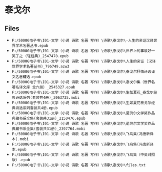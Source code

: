 # 泰戈尔

## Files

- `F:/5000G电子书\I01-文学（小说 诗歌 名著 写作）\诗歌\泰戈尔\-人生的亲证汉译世界学术名著丛书.epub`
- `F:/5000G电子书\I01-文学（小说 诗歌 名著 写作）\诗歌\泰戈尔\世界上的事最好一笑了之 (轻经典)_2547478.epub`
- `F:/5000G电子书\I01-文学（小说 诗歌 名著 写作）\诗歌\泰戈尔\人生的亲证 (汉译世界学术名著丛书)_796749.azw3`
- `F:/5000G电子书\I01-文学（小说 诗歌 名著 写作）\诗歌\泰戈尔\泰戈尔抒情诗选译文名著精选.epub`
- `F:/5000G电子书\I01-文学（小说 诗歌 名著 写作）\诗歌\泰戈尔\泰戈尔集（世界名著名译文库 全六册）_2545327.epub`
- `F:/5000G电子书\I01-文学（小说 诗歌 名著 写作）\诗歌\泰戈尔\生如夏花_泰戈尔经典诗选系列(套装共4册)_3063735.mobi`
- `F:/5000G电子书\I01-文学（小说 诗歌 名著 写作）\诗歌\泰戈尔\生如夏花泰戈尔经典诗选系列套装共4册.epub`
- `F:/5000G电子书\I01-文学（小说 诗歌 名著 写作）\诗歌\泰戈尔\诺贝尔文学奖作品典藏书系全集(套装共31册)_2150476.epub`
- `F:/5000G电子书\I01-文学（小说 诗歌 名著 写作）\诗歌\泰戈尔\诺贝尔文学奖作品典藏书系全集(套装共31册)_2397764.mobi`
- `F:/5000G电子书\I01-文学（小说 诗歌 名著 写作）\诗歌\泰戈尔\飞鸟集(冯唐新译本).mobi`
- `F:/5000G电子书\I01-文学（小说 诗歌 名著 写作）\诗歌\泰戈尔\飞鸟集(冯唐新译本.epub`
- `F:/5000G电子书\I01-文学（小说 诗歌 名著 写作）\诗歌\泰戈尔\飞鸟集（中英对照版）.epub`
- `F:/5000G电子书\I01-文学（小说 诗歌 名著 写作）\诗歌\泰戈尔\files.txt`
